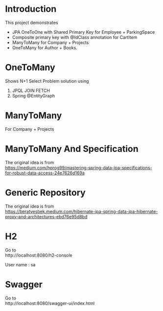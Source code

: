 # Introduction

This project demonstrates

- JPA OneToOne with Shared Primary Key for Employee + ParkingSpace
- Composite primary key with @IdClass annotation for CartItem
- ManyToMany for Company + Projects
- OneToMany for Author + Books.

# OneToMany

Shows N+1 Select Problem solution using

1. JPQL JOIN FETCH
2. Spring @EntityGraph

# ManyToMany

For Company + Projects

# ManyToMany And Specification

The original idea is from  
https://medium.com/hprog99/mastering-spring-data-jpa-specifications-for-robust-data-access-24e7626d169a

# Generic Repository

The original idea is from  
https://beratyesbek.medium.com/hibernate-jpa-spring-data-jpa-hibernate-proxy-and-architectures-ebd76e95d8bd

# H2

Go to  
http://localhost:8080/h2-console

User name : sa

# Swagger

Go to  
http://localhost:8080/swagger-ui/index.html



